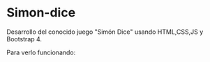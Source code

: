﻿# Simon-dice
Desarrollo del conocido juego "Simón Dice" usando HTML,CSS,JS y Bootstrap 4.

Para verlo funcionando:
